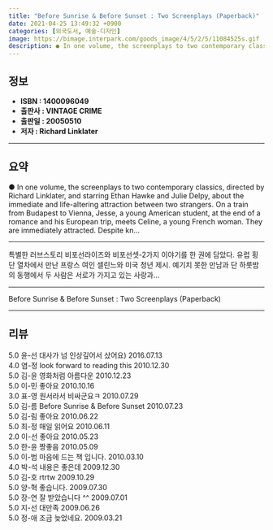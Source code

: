 ```yaml
---
title: "Before Sunrise & Before Sunset : Two Screenplays (Paperback)"
date: 2021-04-25 13:49:32 +0900
categories: [외국도서, 예술-디자인]
image: https://bimage.interpark.com/goods_image/4/5/2/5/11084525s.gif
description: ● In one volume, the screenplays to two contemporary classics, directed by Richard Linklater, and starring Ethan Hawke and Julie Delpy, about the immediate and
---
```


## **정보**

- **ISBN : 1400096049**
- **출판사 : VINTAGE CRIME**
- **출판일 : 20050510**
- **저자 : Richard Linklater**

------



## **요약**

●  In one volume, the screenplays to two contemporary classics, directed by Richard Linklater, and starring Ethan Hawke and Julie Delpy, about the immediate and life-altering attraction between two strangers. On a train from Budapest to Vienna, Jesse, a young American student, at the end of a romance and his European trip, meets Celine, a young French woman. They are immediately attracted. Despite kn...

------

특별한 러브스토리 비포선라이즈와 비포선셋-2가지 이야기를 한 권에 담았다.
유럽 횡단 열차에서 만난 프랑스 여인 셀린느와 미국 청년 제시. 
예기치 못한 만남과 단 하룻밤의 동행에서 두 사람은 서로가 가지고 있는 사랑과... 

------


Before Sunrise & Before Sunset : Two Screenplays (Paperback) 

------


## **리뷰** 

5.0 윤-선 대사가 넘 인상깊어서 샀어요) 2016.07.13 <br/>4.0 염-정 look forward to reading this  2010.12.30 <br/>5.0 김-윤 영화처럼 아름다운 2010.12.23 <br/>5.0 이-민 좋아요 2010.10.16 <br/>3.0 표-영 원서라서 비싸군요ㅋ 2010.07.29 <br/>5.0 김-름 Before Sunrise & Before Sunset 2010.07.23 <br/>5.0 김-림 좋아요 2010.06.22 <br/>5.0 최-정 매일 읽어요 2010.06.11 <br/>2.0 이-선 좋아요 2010.05.23 <br/>5.0 한-윤 짱좋음 2010.05.09 <br/>5.0 이-범 마음에 드는 책 입니다. 2010.03.10 <br/>4.0 박-석 내용은 좋은데 2009.12.30 <br/>5.0 김-호 rtrtw 2009.10.29 <br/>5.0 양-혁 좋습니다. 2009.07.30 <br/>5.0 장-연 잘 받았습니다 ^^ 2009.07.01 <br/>5.0 지-선 대만족 2009.06.26 <br/>5.0 정-애 조금 늦었네요. 2009.03.21 <br/>